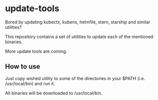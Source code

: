 # update-tools

Bored by updating kubectx, kubens, helmfile, stern, starship and similar utilities?

This repository contains a set of utilities to update each of the mentioned binaries.

More update tools are coming.

## How to use

Just copy wished utility to some of the directories in your $PATH (i.e. /usr/local/bin) and run it.

All binaries will be downloaded to /usr/local/bin.
